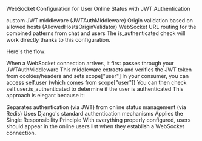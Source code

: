 WebSocket Configuration for User Online Status with JWT Authentication

custom JWT middleware (JWTAuthMiddleware)
Origin validation based on allowed hosts (AllowedHostsOriginValidator)
WebSocket URL routing for the combined patterns from chat and users
The is_authenticated check will work directly thanks to this configuration. 

Here's the flow:

When a WebSocket connection arrives, it first passes through your JWTAuthMiddleware
This middleware extracts and verifies the JWT token from cookies/headers and sets scope["user"]
In your consumer, you can access self.user (which comes from scope["user"])
You can then check self.user.is_authenticated to determine if the user is authenticated
This approach is elegant because it:

Separates authentication (via JWT) from online status management (via Redis)
Uses Django's standard authentication mechanisms
Applies the Single Responsibility Principle
With everything properly configured, users should appear in the online users list when they establish a WebSocket connection.
